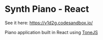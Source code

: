 # Synth Piano - React

See it here: https://v1d2g.codesandbox.io/

Piano application built in React using [ToneJS](https://github.com/Tonejs/Tone.js/)